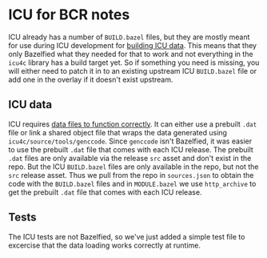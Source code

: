# ICU for BCR notes

ICU already has a number of `BUILD.bazel` files, but they are mostly meant for use during ICU development for [building ICU data](https://unicode-org.github.io/icu/processes/unicode-update.html#bazel-build-process).
This means that they only Bazelfied what they needed for that to work and not everything in the `icu4c` library has a build target yet.
So if something you need is missing, you will either need to patch it in to an existing upstream ICU `BUILD.bazel` file or add one in the overlay if it doesn't exist upstream.

## ICU data

ICU requires [data files to function correctly](https://unicode-org.github.io/icu/userguide/icu_data/).
It can either use a prebuilt `.dat` file or link a shared object file that wraps the data generated using `icu4c/source/tools/genccode`.
Since `genccode` isn't Bazelfied, it was easier to use the prebuilt `.dat` file that comes with each ICU release.
The prebuilt `.dat` files are only available via the release `src` asset and don't exist in the repo.
But the ICU `BUILD.bazel` files are only available in the repo, but not the `src` release asset.
Thus we pull from the repo in `sources.json` to obtain the code with the `BUILD.bazel` files and in `MODULE.bazel` we use `http_archive` to get the prebuilt `.dat` file that comes with each ICU release.

## Tests

The ICU tests are not Bazelfied, so we've just added a simple test file to excercise that the data loading works correctly at runtime.
